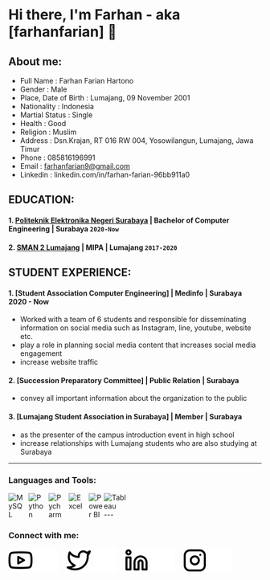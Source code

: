 # Hi there, I'm Farhan - aka [farhanfarian] 👋
## About me:
- Full Name             : Farhan Farian Hartono
- Gender		            : Male
- Place, Date of Birth	: Lumajang, 09 November 2001
- Nationality		      : Indonesia
- Martial Status	      : Single
- Health		            : Good   
- Religion		         : Muslim
- Address		         : Dsn.Krajan, RT 016 RW 004, Yosowilangun, Lumajang, Jawa Timur
- Phone		            : 085816196991
- Email			         : farhanfarian9@gmail.com
- Linkedin	            : linkedin.com/in/farhan-farian-96bb911a0


## EDUCATION:
#### 1. [Politeknik Elektronika Negeri Surabaya](https://www.pens.ac.id/en/) | Bachelor of Computer Engineering | Surabaya `2020-Now`
#### 2. [SMAN 2 Lumajang](https://sman2-lmj.sch.id/) | MIPA | Lumajang `2017-2020`

## STUDENT EXPERIENCE:
#### 1. [Student Association Computer Engineering] | Medinfo | Surabaya 2020 - Now
   - Worked with a team of 6 students and responsible for disseminating information on social media such as Instagram, line, youtube, website etc.
   - play a role in planning social media content that increases social media engagement
   - increase website traffic
#### 2. [Succession Preparatory Committee] | Public Relation | Surabaya 
   - convey all important information about the organization to the public
#### 3. [Lumajang Student Association in Surabaya] | Member | Surabaya 
   - as the presenter of the campus introduction event in high school 
   - increase relationships with Lumajang students who are also studying at Surabaya

---

### Languages and Tools:

[<img align="left" alt="MySQL" width="30px" src="https://cdn.jsdelivr.net/gh/devicons/devicon/icons/mysql/mysql-original.svg" style="padding-right:10px;" />][webdev]
[<img align="left" alt="Python" width="30px" src="https://upload.wikimedia.org/wikipedia/commons/thumb/c/c3/Python-logo-notext.svg/110px-Python-logo-notext.svg.png?20100317150552" style="padding-right:10px;" />][webdev]
[<img align="left" alt="Pycharm" width="30px" src="https://upload.wikimedia.org/wikipedia/commons/thumb/1/1d/PyCharm_Icon.svg/220px-PyCharm_Icon.svg.png" style="padding-right:10px;" />][webdev]
[<img align="left" alt="Excel" width="30px" src="https://is2-ssl.mzstatic.com/image/thumb/Purple126/v4/a8/fd/5a/a8fd5a84-c6f1-355f-3b9f-6e86598efaa3/XCEL.png/1200x630bb.png" style="padding-right:10px;" />][webdev]
[<img align="left" alt="Power BI" width="30px" src="https://powerbi.microsoft.com/pictures/application-logos/svg/powerbi.svg" style="padding-right:0px;" />][webdev]
[<img align="left" alt="Tableau" width="50px" src="https://logos-world.net/wp-content/uploads/2021/10/Tableau-Symbol.png" style="padding-right:10px;" />][webdev]

<br />
<br />
---

### Connect with me:

[![website](./img/youtube-light.svg)](https://www.youtube.com/channel/UC22xix7qvwpYWnSQ5QEYtAQ#gh-light-mode-only)
[![website](./img/youtube-dark.svg)](https://www.youtube.com/channel/UC22xix7qvwpYWnSQ5QEYtAQ#gh-dark-mode-only)
&nbsp;&nbsp;
[![website](./img/twitter-light.svg)](https://twitter.com/vincentwwidyan#gh-light-mode-only)
[![website](./img/twitter-dark.svg)](https://twitter.com/vincentwwidyan#gh-dark-mode-only)
&nbsp;&nbsp;
[![website](./img/linkedin-light.svg)](https://www.linkedin.com/in/vincentwidyan#gh-light-mode-only)
[![website](./img/linkedin-dark.svg)](https://www.linkedin.com/in/vincentwidyan#gh-dark-mode-only)
&nbsp;&nbsp;
[![website](./img/instagram-light.svg)](https://instagram.com/vincentwwidyan#gh-light-mode-only)
[![website](./img/instagram-dark.svg)](https://instagram.com/vincentwwidyan#gh-dark-mode-only)


[webdev]: https://github.com/vincentwidyan/vincentwidyan
